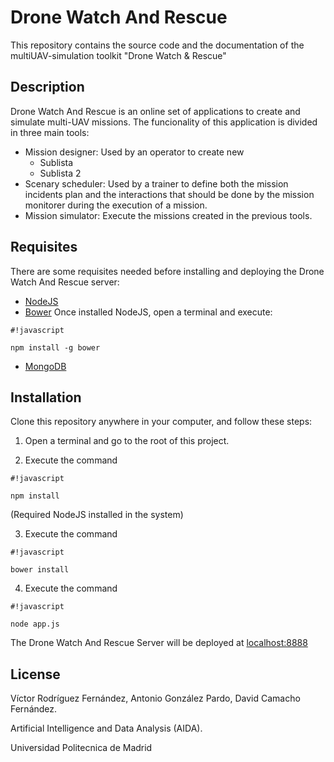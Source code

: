 # Drone Watch And Rescue

This repository contains the source code and the documentation of the multiUAV-simulation toolkit "Drone Watch & Rescue"

## Description

Drone Watch And Rescue is an online set of applications to create and simulate multi-UAV missions. The funcionality of this application is divided in three main tools:

* Mission designer: Used by an operator to create new 
    * Sublista
    * Sublista 2
* Scenary scheduler: Used by a trainer to define both the mission incidents plan and the interactions that should be done by the mission monitorer during the execution of a mission.
* Mission simulator: Execute the missions created in the previous tools.

## Requisites

There are some requisites needed before installing and deploying the Drone Watch And Rescue server:

* [NodeJS](http://nodejs.org/)
* [Bower](http://bower.io/)
Once installed NodeJS, open a terminal and execute: 

```
#!javascript

npm install -g bower
```


* [MongoDB](http://www.mongodb.org/)

## Installation

Clone this repository anywhere in your computer, and follow these steps:

1. Open a terminal and go to the root of this project.

2. Execute the command

```
#!javascript

npm install
```
 (Required NodeJS installed in the system)

3. Execute the command
```
#!javascript

bower install
```

4. Execute the command
```
#!javascript

node app.js
```

The Drone Watch And Rescue Server will be deployed at [localhost:8888](http://localhost:8888)

## License

Víctor Rodríguez Fernández, Antonio González Pardo, David Camacho Fernández.

Artificial Intelligence and Data Analysis (AIDA).

Universidad Politecnica de Madrid
